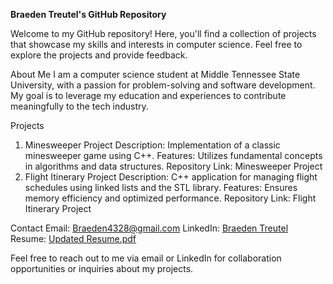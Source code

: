 __Braeden Treutel's GitHub Repository__

Welcome to my GitHub repository! Here, you'll find a collection of projects that showcase my skills and interests in computer science. Feel free to explore the projects and provide feedback.

About Me
I am a computer science student at Middle Tennessee State University, with a passion for problem-solving and software development. My goal is to leverage my education and experiences to contribute meaningfully to the tech industry.

Projects
1. Minesweeper Project
Description: Implementation of a classic minesweeper game using C++.
Features: Utilizes fundamental concepts in algorithms and data structures.
Repository Link: Minesweeper Project
2. Flight Itinerary Project
Description: C++ application for managing flight schedules using linked lists and the STL library.
Features: Ensures memory efficiency and optimized performance.
Repository Link: Flight Itinerary Project

Contact
Email: Braeden4328@gmail.com
LinkedIn: [Braeden Treutel](https://www.linkedin.com/in/braeden-treutel-b37542264/)
Resume: [Updated Resume.pdf](https://github.com/braeden512/braeden512/files/14625613/Updated.Resume.pdf)

Feel free to reach out to me via email or LinkedIn for collaboration opportunities or inquiries about my projects.
